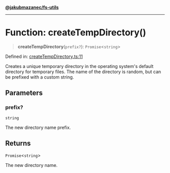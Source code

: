 [**@jakubmazanec/fs-utils**](../README.md)

---

# Function: createTempDirectory()

> **createTempDirectory**(`prefix?`): `Promise`\<`string`\>

Defined in:
[createTempDirectory.ts:11](https://github.com/jakubmazanec/tools/blob/c36a857a499e2c0c4f38fc4405cb987b357adf10/packages/fs-utils/source/createTempDirectory.ts#L11)

Creates a unique temporary directory in the operating system's default directory for temporary
files. The name of the directory is random, but can be prefixed with a custom string.

## Parameters

### prefix?

`string`

The new directory name prefix.

## Returns

`Promise`\<`string`\>

The new directory name.
